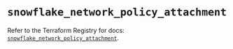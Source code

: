 # `snowflake_network_policy_attachment`

Refer to the Terraform Registry for docs: [`snowflake_network_policy_attachment`](https://registry.terraform.io/providers/snowflake-labs/snowflake/0.86.0/docs/resources/network_policy_attachment).

